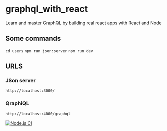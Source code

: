 # graphql_with_react

Learn and master GraphQL by building real react apps with React and Node

## Some commands

`cd users`
`npm run json:server`
`npm run dev`

## URLS

### JSon server
`http://localhost:3000/`

### QraphiQL

`http://localhost:4000/graphql`

[![Node.js CI](https://github.com/GoupilJeremy/graphql_with_react/actions/workflows/node.js.yml/badge.svg)](https://github.com/GoupilJeremy/graphql_with_react/actions/workflows/node.js.yml)
